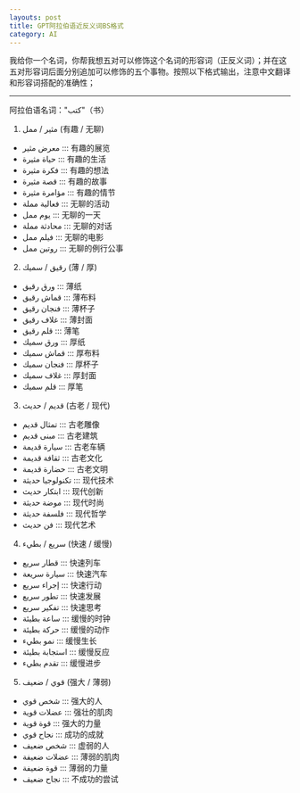 ```yaml
---
layouts: post
title: GPT阿拉伯语近反义词BS格式
category: AI
---
```


我给你一个名词，你帮我想五对可以修饰这个名词的形容词（正反义词）；并在这五对形容词后面分别追加可以修饰的五个事物。按照以下格式输出，注意中文翻译和形容词搭配的准确性；

---
阿拉伯语名词："كتب"（书）

1. مثير / ممل (有趣 / 无聊)

- معرض مثير ::: 有趣的展览
- حياة مثيرة ::: 有趣的生活
- فكرة مثيرة ::: 有趣的想法
- قصة مثيرة ::: 有趣的故事
- مؤامرة مثيرة ::: 有趣的情节
- فعالية مملة ::: 无聊的活动
- يوم ممل ::: 无聊的一天
- محادثة مملة ::: 无聊的对话
- فيلم ممل ::: 无聊的电影
- روتين ممل ::: 无聊的例行公事

2. رقيق / سميك (薄 / 厚)

- ورق رقيق ::: 薄纸
- قماش رقيق ::: 薄布料
- فنجان رقيق ::: 薄杯子
- غلاف رقيق ::: 薄封面
- قلم رقيق ::: 薄笔
- ورق سميك ::: 厚纸
- قماش سميك ::: 厚布料
- فنجان سميك ::: 厚杯子
- غلاف سميك ::: 厚封面
- قلم سميك ::: 厚笔

3. قديم / حديث (古老 / 现代)

- تمثال قديم ::: 古老雕像
- مبنى قديم ::: 古老建筑
- سيارة قديمة ::: 古老车辆
- ثقافة قديمة ::: 古老文化
- حضارة قديمة ::: 古老文明
- تكنولوجيا حديثة ::: 现代技术
- ابتكار حديث ::: 现代创新
- موضة حديثة ::: 现代时尚
- فلسفة حديثة ::: 现代哲学
- فن حديث ::: 现代艺术

4. سريع / بطيء (快速 / 缓慢)

- قطار سريع ::: 快速列车
- سيارة سريعة ::: 快速汽车
- إجراء سريع ::: 快速行动
- تطور سريع ::: 快速发展
- تفكير سريع ::: 快速思考
- ساعة بطيئة ::: 缓慢的时钟
- حركة بطيئة ::: 缓慢的动作
- نمو بطيء ::: 缓慢生长
- استجابة بطيئة ::: 缓慢反应
- تقدم بطيء ::: 缓慢进步

5. قوي / ضعيف (强大 / 薄弱)

- شخص قوي ::: 强大的人
- عضلات قوية ::: 强壮的肌肉
- قوة قوية ::: 强大的力量
- نجاح قوي ::: 成功的成就
- شخص ضعيف ::: 虚弱的人
- عضلات ضعيفة ::: 薄弱的肌肉
- قوة ضعيفة ::: 薄弱的力量
- نجاح ضعيف ::: 不成功的尝试
